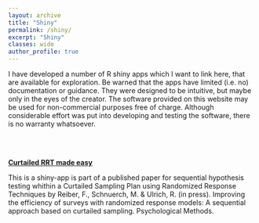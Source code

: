 ```yaml
---
layout: archive
title: "Shiny"
permalink: /shiny/
excerpt: "Shiny"
classes: wide
author_profile: true
---
```



I have developed a number of R shiny apps which I want to link here,  that are available for exploration. Be warned that the apps have limited (i.e. no) documentation or guidance. They were designed to be intuitive, but maybe only in the eyes of the creator. The software provided on this website may be used for non-commercial purposes free of charge.  Although considerable effort was put into developing and testing the software, there is no warranty whatsoever. 

<br>
<br>





[**Curtailed RRT made easy**](https://fabiolareiber.shinyapps.io/CurtailedRRT/)

This is a shiny-app is part of a published paper for sequential hypothesis testing whithin a Curtailed Sampling Plan using Randomized Response Techniques by Reiber, F., Schnuerch, M. & Ulrich, R. (in press). Improving the efficiency of surveys with randomized response models: A sequential approach based on curtailed sampling. Psychological Methods.  